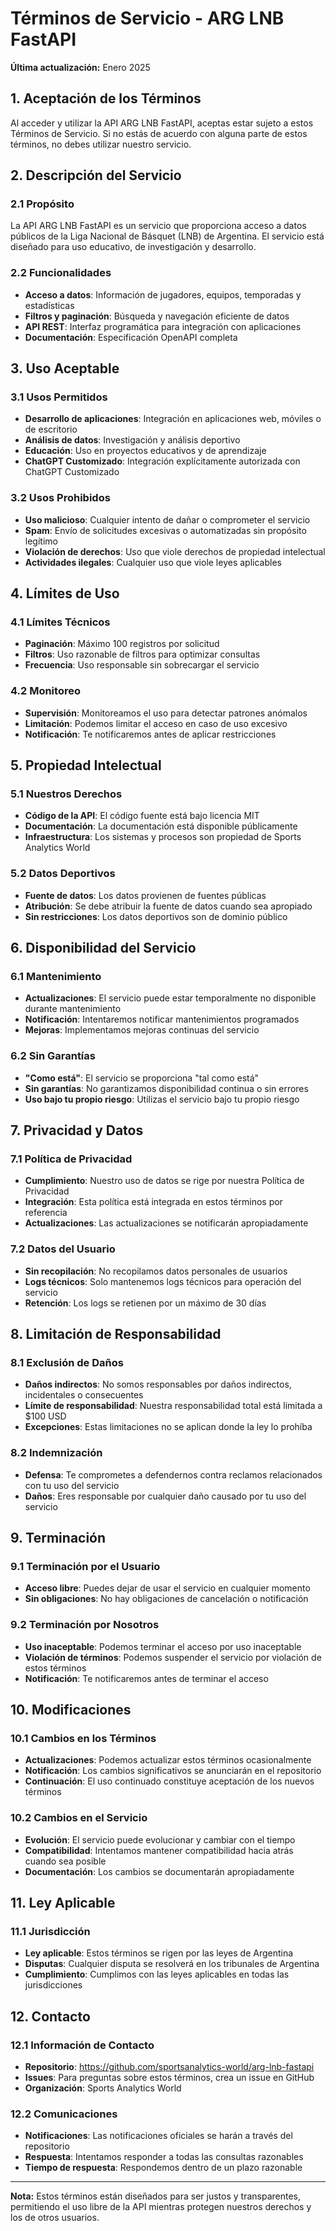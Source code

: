# Términos de Servicio - ARG LNB FastAPI

**Última actualización:** Enero 2025

## 1. Aceptación de los Términos

Al acceder y utilizar la API ARG LNB FastAPI, aceptas estar sujeto a estos Términos de Servicio. Si no estás de acuerdo con alguna parte de estos términos, no debes utilizar nuestro servicio.

## 2. Descripción del Servicio

### 2.1 Propósito
La API ARG LNB FastAPI es un servicio que proporciona acceso a datos públicos de la Liga Nacional de Básquet (LNB) de Argentina. El servicio está diseñado para uso educativo, de investigación y desarrollo.

### 2.2 Funcionalidades
- **Acceso a datos**: Información de jugadores, equipos, temporadas y estadísticas
- **Filtros y paginación**: Búsqueda y navegación eficiente de datos
- **API REST**: Interfaz programática para integración con aplicaciones
- **Documentación**: Especificación OpenAPI completa

## 3. Uso Aceptable

### 3.1 Usos Permitidos
- **Desarrollo de aplicaciones**: Integración en aplicaciones web, móviles o de escritorio
- **Análisis de datos**: Investigación y análisis deportivo
- **Educación**: Uso en proyectos educativos y de aprendizaje
- **ChatGPT Customizado**: Integración explícitamente autorizada con ChatGPT Customizado

### 3.2 Usos Prohibidos
- **Uso malicioso**: Cualquier intento de dañar o comprometer el servicio
- **Spam**: Envío de solicitudes excesivas o automatizadas sin propósito legítimo
- **Violación de derechos**: Uso que viole derechos de propiedad intelectual
- **Actividades ilegales**: Cualquier uso que viole leyes aplicables

## 4. Límites de Uso

### 4.1 Límites Técnicos
- **Paginación**: Máximo 100 registros por solicitud
- **Filtros**: Uso razonable de filtros para optimizar consultas
- **Frecuencia**: Uso responsable sin sobrecargar el servicio

### 4.2 Monitoreo
- **Supervisión**: Monitoreamos el uso para detectar patrones anómalos
- **Limitación**: Podemos limitar el acceso en caso de uso excesivo
- **Notificación**: Te notificaremos antes de aplicar restricciones

## 5. Propiedad Intelectual

### 5.1 Nuestros Derechos
- **Código de la API**: El código fuente está bajo licencia MIT
- **Documentación**: La documentación está disponible públicamente
- **Infraestructura**: Los sistemas y procesos son propiedad de Sports Analytics World

### 5.2 Datos Deportivos
- **Fuente de datos**: Los datos provienen de fuentes públicas
- **Atribución**: Se debe atribuir la fuente de datos cuando sea apropiado
- **Sin restricciones**: Los datos deportivos son de dominio público

## 6. Disponibilidad del Servicio

### 6.1 Mantenimiento
- **Actualizaciones**: El servicio puede estar temporalmente no disponible durante mantenimiento
- **Notificación**: Intentaremos notificar mantenimientos programados
- **Mejoras**: Implementamos mejoras continuas del servicio

### 6.2 Sin Garantías
- **"Como está"**: El servicio se proporciona "tal como está"
- **Sin garantías**: No garantizamos disponibilidad continua o sin errores
- **Uso bajo tu propio riesgo**: Utilizas el servicio bajo tu propio riesgo

## 7. Privacidad y Datos

### 7.1 Política de Privacidad
- **Cumplimiento**: Nuestro uso de datos se rige por nuestra Política de Privacidad
- **Integración**: Esta política está integrada en estos términos por referencia
- **Actualizaciones**: Las actualizaciones se notificarán apropiadamente

### 7.2 Datos del Usuario
- **Sin recopilación**: No recopilamos datos personales de usuarios
- **Logs técnicos**: Solo mantenemos logs técnicos para operación del servicio
- **Retención**: Los logs se retienen por un máximo de 30 días

## 8. Limitación de Responsabilidad

### 8.1 Exclusión de Daños
- **Daños indirectos**: No somos responsables por daños indirectos, incidentales o consecuentes
- **Límite de responsabilidad**: Nuestra responsabilidad total está limitada a $100 USD
- **Excepciones**: Estas limitaciones no se aplican donde la ley lo prohíba

### 8.2 Indemnización
- **Defensa**: Te comprometes a defendernos contra reclamos relacionados con tu uso del servicio
- **Daños**: Eres responsable por cualquier daño causado por tu uso del servicio

## 9. Terminación

### 9.1 Terminación por el Usuario
- **Acceso libre**: Puedes dejar de usar el servicio en cualquier momento
- **Sin obligaciones**: No hay obligaciones de cancelación o notificación

### 9.2 Terminación por Nosotros
- **Uso inaceptable**: Podemos terminar el acceso por uso inaceptable
- **Violación de términos**: Podemos suspender el servicio por violación de estos términos
- **Notificación**: Te notificaremos antes de terminar el acceso

## 10. Modificaciones

### 10.1 Cambios en los Términos
- **Actualizaciones**: Podemos actualizar estos términos ocasionalmente
- **Notificación**: Los cambios significativos se anunciarán en el repositorio
- **Continuación**: El uso continuado constituye aceptación de los nuevos términos

### 10.2 Cambios en el Servicio
- **Evolución**: El servicio puede evolucionar y cambiar con el tiempo
- **Compatibilidad**: Intentamos mantener compatibilidad hacia atrás cuando sea posible
- **Documentación**: Los cambios se documentarán apropiadamente

## 11. Ley Aplicable

### 11.1 Jurisdicción
- **Ley aplicable**: Estos términos se rigen por las leyes de Argentina
- **Disputas**: Cualquier disputa se resolverá en los tribunales de Argentina
- **Cumplimiento**: Cumplimos con las leyes aplicables en todas las jurisdicciones

## 12. Contacto

### 12.1 Información de Contacto
- **Repositorio**: https://github.com/sportsanalytics-world/arg-lnb-fastapi
- **Issues**: Para preguntas sobre estos términos, crea un issue en GitHub
- **Organización**: Sports Analytics World

### 12.2 Comunicaciones
- **Notificaciones**: Las notificaciones oficiales se harán a través del repositorio
- **Respuesta**: Intentamos responder a todas las consultas razonables
- **Tiempo de respuesta**: Respondemos dentro de un plazo razonable

---

**Nota:** Estos términos están diseñados para ser justos y transparentes, permitiendo el uso libre de la API mientras protegen nuestros derechos y los de otros usuarios. 